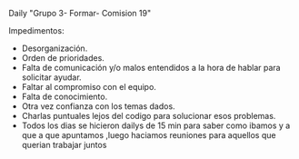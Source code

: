 Daily "Grupo 3- Formar- Comision 19"


Impedimentos: 
- Desorganización.
- Orden de prioridades.
- Falta de comunicación y/o malos entendidos a la hora de hablar para solicitar ayudar. 
- Faltar al compromiso con el equipo.
- Falta de conocimiento. 
- Otra vez confianza con los temas dados.
- Charlas puntuales lejos del codigo para solucionar esos problemas.
- Todos los dias se hicieron dailys de 15 min para saber como ibamos y a que a que 
apuntamos ,luego haciamos reuniones para aquellos que querian trabajar juntos
